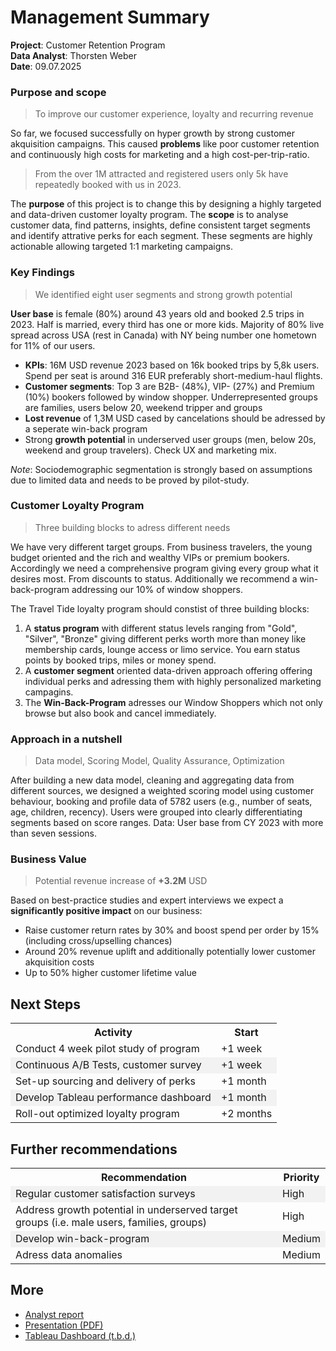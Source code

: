 # Management Summary

**Project**: Customer Retention Program<br>
**Data Analyst**: Thorsten Weber<br>
**Date**: 09.07.2025

### Purpose and scope
> To improve our customer experience, loyalty and recurring revenue

So far, we focused successfully on hyper growth by strong customer akquisition campaigns. This caused **problems** like poor customer retention and continuously high costs for marketing and a high cost-per-trip-ratio. 
> From the over 1M attracted and registered users only 5k have repeatedly booked with us in 2023.
 
The **purpose** of this project is to change this by designing a highly targeted and data-driven customer loyalty program. 
The **scope** is to analyse customer data, find patterns, insights, define consistent target segments and identify attrative perks for each segment. These segments are highly actionable allowing targeted 1:1 marketing campaigns.

### Key Findings
> We identified eight user segments and strong growth potential

**User base** is female (80%) around 43 years old and booked 2.5 trips in 2023. Half is married, every third has one or more kids. Majority of 80% live spread across USA (rest in Canada) with NY being number one hometown for 11% of our users. 
* **KPIs**: 16M USD revenue 2023 based on 16k booked trips by 5,8k users. Spend per seat is around 316 EUR preferably short-medium-haul flights.
* **Customer segments**: Top 3 are B2B- (48%), VIP- (27%) and Premium (10%) bookers followed by window shopper. Underrepresented groups are families, users below 20, weekend tripper and groups
* **Lost revenue** of 1,3M USD cased by cancelations should be adressed by a seperate win-back program 
* Strong **growth potential** in underserved user groups (men, below 20s, weekend and group travelers). Check UX and marketing mix.

*Note*: Sociodemographic segmentation is strongly based on assumptions due to limited data and needs to be proved by pilot-study.

### Customer Loyalty Program
> Three building blocks to adress different needs

We have very different target groups. From business travelers, the young budget oriented and the rich and wealthy VIPs or premium bookers. Accordingly we need a comprehensive program giving every group what it desires most. From discounts to status. Additionally we recommend a win-back-program addressing our 10% of window shoppers.

The Travel Tide loyalty program should constist of three building blocks:

1. A **status program** with different status levels ranging from "Gold", "Silver", "Bronze" giving different perks worth more than money like membership cards, lounge access or limo service. You earn status points by booked trips, miles or money spend.
2. A **customer segment** oriented data-driven approach offering  offering individual perks and adressing them with highly personalized marketing campagins.
3. The **Win-Back-Program** adresses our Window Shoppers which not only browse but also book and cancel immediately. 

### Approach in a nutshell
> Data model, Scoring Model, Quality Assurance, Optimization

After building a new data model, cleaning and aggregating data from different sources, we designed a weighted scoring model using customer behaviour, booking and profile data of 5782 users (e.g., number of seats, age, children, recency). Users were grouped into clearly differentiating segments based on score ranges. Data: User base from CY 2023 with more than seven sessions.

### Business Value
> Potential revenue increase of **+3.2M** USD

Based on best-practice studies and expert interviews we  expect a **significantly positive impact** on our business:
* Raise customer return rates by 30% and boost spend per order by 15% (including cross/upselling chances)
* Around 20% revenue uplift and additionally potentially lower customer akquisition costs
* Up to 50% higher customer lifetime value

## Next Steps
<table>
    <tr>
        <th>Activity</th>
        <th>Start</th>
    </tr>
    <tr>
        <td>Conduct 4 week pilot study of program</td>
        <td>+1 week</td>
    </tr>
    <tr style="background-color: #f2f2f2;">
        <td>Continuous A/B Tests, customer survey </td>
        <td>+1 week</td>
    </tr>
    <tr>
        <td>Set-up sourcing and delivery of perks</td>
        <td>+1 month</td>
    </tr>
        <tr style="background-color: #f2f2f2;">
        <td>Develop Tableau performance dashboard</td>
        <td>+1 month</td>
    </tr>
        <tr>
        <td>Roll-out optimized loyalty program</td>
        <td>+2 months</td>
    </tr>
</table>

## Further recommendations
<table>
    <tr>
        <th>Recommendation</th>
        <th>Priority</th>
    </tr>
    <tr style="background-color: #f2f2f2;">
        <td>Regular customer satisfaction surveys</td>
        <td>High</td>
    <tr>
        <td>Address growth potential in underserved target groups (i.e. male users, families, groups)</td>
        <td>High</td>
    </tr>
    <tr style="background-color: #f2f2f2;">
        <td>Develop win-back-program</td>
        <td>Medium</td>
    <tr>
        <td>Adress data anomalies</td>
        <td>Medium</td>
    </tr>
</table>

## More 
* [Analyst report](Analyst_report.md)
* [Presentation (PDF)](TT_Customer%20retention%20program_CxO_20250711.pdf)
* [Tableau Dashboard (t.b.d.)]()
